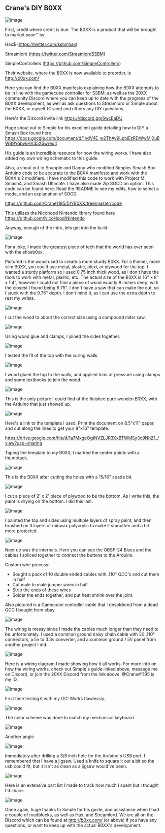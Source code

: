 ## Crane's DIY B0XX

![image](https://i.imgur.com/nWhepdX.jpg)

First, credit where credit is due. The B0XX is a product that will be brought to market soon™ by:

Hax$ (https://twitter.com/ssbmhax)

Streamlord (https://twitter.com/StreamlordSSBM)

SimpleControllers (https://github.com/SimpleControllers)

Their website, where the B0XX is now available to preorder, is http://b0xx.com/


Here you can find the B0XX manifesto explaining how the B0XX attempts to be in line with the gamecube controller for SSBM, as well as the 20XX community Discord where you can keep up to date with the progress of the B0XX development, as well as ask questions to Streamlord or Simple about the B0XX, or myself (Crane) and others any DIY questions.

Here's the Discord invite link https://discord.gg/6wcEaDU

Huge shout out to Simple for his excellent guide detailing how to DIY a Smash Box found here.
https://docs.google.com/document/d/1ndV4E_w2ThAv9LpbjEzRDWwMj0uBWB9YqbvkHV35X5w/edit

His guide is an incredible resource for how the wiring works. I have also added my own wiring schematic to this guide.

Also, a shout out to Snapple and Danny who modified Simples Smash Box Arduino code to be accurate to the B0XX manifesto and work with the B0XX's 2 modifiers. I have modified this code to work with Project M, Smash4, and Smash Ultimate. I have also made 2ip SOCD an option. This code can be found here. Read the README to see my edits, how to select a mode, and an explanation of SOCD.

https://github.com/Crane1195/DIYB0XX/tree/master/code

This utilizes the Nicohood Nintendo library found here https://github.com/NicoHood/Nintendo

Anyway, enough of the intro, lets get into the build.

![image](https://i.imgur.com/A4ihq5s.jpg)

For a joke, I made the greatest piece of tech that the world has ever seen with the shoeb0xx.

Pictured is the wood used to create a more sturdy B0XX. For a thinner, more slim B0XX, you could use metal, plastic, plexi, or plywood for the top. I wanted a sturdy platform so I used 0.75 inch thick wood, as I don't have the tools to work with metal, plastic, etc. The actual size of the B0XX is 16" x 8" x 1.4", however I could not find a piece of wood exactly 8 inches deep, with the closest I found being 9.75". I don't have a saw that can make the cut, so I stuck with the 9.75" depth. I don't mind it, as I can use the extra depth to rest my wrists.

![image](https://i.imgur.com/RY6jwJm.jpg)

I cut the wood to about the correct size using a compound miter saw.

![image](https://i.imgur.com/PBBv8ep.jpg)

Using wood glue and clamps, I joined the sides together.

![image](https://i.imgur.com/MEVnEXd.jpg)

I tested the fit of the top with the curing walls.

![image](https://i.imgur.com/8UplXpV.jpg)

I wood glued the top to the walls, and applied tons of pressure using clamps and some textbooks to join the wood.

![image](https://i.imgur.com/8v1nStO.jpg)

This is the only picture I could find of the finished pure wooden B0XX, with the Arduino that just showed up.

![image](https://i.imgur.com/mLYnbQ7.jpg)

Here's a link to the template I used. Print the document on 8.5"x11" paper, and cut along the lines to get your 8"x16" template.

https://drive.google.com/file/d/1a7MxgeOgtNVZLJR3XxBTWMSy3c9NhZ1_/view?usp=sharing

Taping the template to my B0XX, I marked the center points with a thumbtack.

![image](https://i.imgur.com/yBqV9HB.jpg)

This is the B0XX after cutting the holes with a 15/16" spade bit.

![image](https://i.imgur.com/M9v4XDy.jpg)

I cut a piece of 2' x 2' piece of plywood to be the bottom. As I write this, the paint is drying on the bottom. I did this last.

![image](https://i.imgur.com/lebgWjP.jpg)

I painted the top and sides using multiple layers of spray paint, and then brushed on 3 layers of minwax polycrylic to make it smoother and a bit more protected.

![image](https://i.imgur.com/nJz8njy.jpg)

Next up was the internals. Here you can see the OBSF-24 Blues and the cables I spliced together to connect the buttons to the Arduino.

Custom wire process:
* Bought a pack of 10 double ended cables with .110" QDC's and cut them in half
* Cut male to male jumper wires in half
* Strip the ends of these wires
* Solder the ends together, and put heat shrink over the joint.

Also pictured is a Gamecube controller cable that I desoldered from a dead GCC I bought from ebay.

![image](https://i.imgur.com/eLWxTKm.jpg)

The wiring is messy since I made the cables much longer than they need to be unfortunately. I used a common ground daisy chain cable with 30 .110" connectors, a 5v to 3.3v converter, and a common ground / 5V panel from another project I did.

![image](https://i.imgur.com/z4oZP2O.jpg)

Here is a wiring diagram I made showing how it all works. For more info on how the wiring works, check out Simple's guide linked above, message me on Discord, or join the 20XX Discord from the link above. @Crane#1195 is my ID.

![image](https://i.imgur.com/0YlfuPZ.jpg)

First time testing it with my GC! Works flawlessly.

![image](https://i.imgur.com/xnwA6Bq.jpg)

The color scheme was done to match my mechanical keyboard.

![image](https://i.imgur.com/C6hWFK3.jpg)

Another angle

![image](https://i.imgur.com/bWkMDLI.jpg)

Immediately after drilling a 3/8 inch hole for the Arduino's USB port, I remembered that I have a jigsaw. Used a knife to square it out a bit so the usb could fit, but it isn't as clean as a jigsaw would've been.

![image](https://i.imgur.com/UNmyYfB.png)

Here is an extensive part list I made to track how much I spent but I thought I'd share.

![image](https://i.imgur.com/0mqm5v5.jpg)

Once again, huge thanks to Simple for his guide, and assistance when I had a couple of roadblocks, as well as Hax, and Streamlord. We are all on the Discord which can be found at http://b0xx.com/ (or above) if you have any questions, or want to keep up with the actual B0XX's development.
